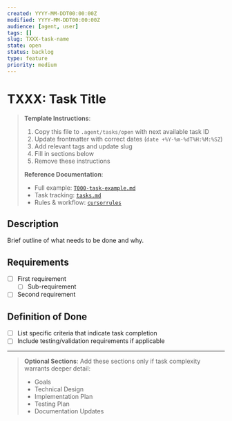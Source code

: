 ```yaml
---
created: YYYY-MM-DDT00:00:00Z
modified: YYYY-MM-DDT00:00:00Z
audience: [agent, user]
tags: []
slug: TXXX-task-name
state: open
status: backlog
type: feature
priority: medium
---
```


# TXXX: Task Title

> **Template Instructions**:
>
> 1. Copy this file to `.agent/tasks/open` with next available task ID
> 2. Update frontmatter with correct dates (`date +%Y-%m-%dT%H:%M:%SZ`)
> 3. Add relevant tags and update slug
> 4. Fill in sections below
> 5. Remove these instructions
>
> **Reference Documentation**:
>
> - Full example: [`T000-task-example.md`](.agent/tasks/closed/T000-task-example.md)
> - Task tracking: [`tasks.md`](.agent/tasks/tasks.md)
> - Rules & workflow: [`cursorrules`](.cursorrules)

## Description

Brief outline of what needs to be done and why.

## Requirements

- [ ] First requirement
  - [ ] Sub-requirement
- [ ] Second requirement

## Definition of Done

- [ ] List specific criteria that indicate task completion
- [ ] Include testing/validation requirements if applicable

---

> **Optional Sections**:
> Add these sections only if task complexity warrants deeper detail:
>
> - Goals
> - Technical Design
> - Implementation Plan
> - Testing Plan
> - Documentation Updates
